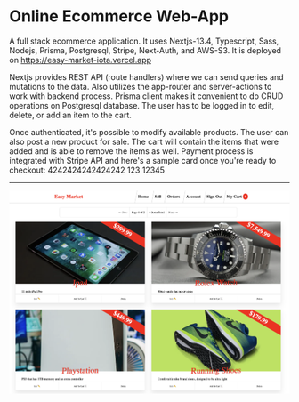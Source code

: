 # Online Ecommerce Web-App

A full stack ecommerce application. It uses Nextjs-13.4, Typescript, Sass, Nodejs, Prisma, Postgresql, Stripe, Next-Auth, and AWS-S3. It is deployed on https://easy-market-iota.vercel.app

Nextjs provides REST API (route handlers) where we can send queries and mutations to the data. Also utilizes the app-router and server-actions to work with backend process. Prisma client makes it convenient to do CRUD operations on Postgresql database. The user has to be logged in to edit, delete, or add an item to the cart. 

Once authenticated, it's possible to modify available products. The user can also post a new product for sale. The cart will contain the items that were added and is able to remove the items as well. Payment process is integrated with Stripe API and here's a sample card once you're ready to checkout: 4242424242424242 123 12345

---
![List of Items for sale](/nextjs-app/public/images/ecommerce.png "Items that are for sale")